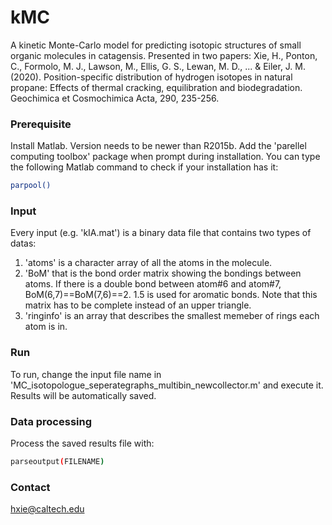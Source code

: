 # kMC
A kinetic Monte-Carlo model for predicting isotopic structures of small organic molecules in catagensis. Presented in two papers: 
Xie, H., Ponton, C., Formolo, M. J., Lawson, M., Ellis, G. S., Lewan, M. D., ... & Eiler, J. M. (2020). Position-specific distribution of hydrogen isotopes in natural propane: Effects of thermal cracking, equilibration and biodegradation. Geochimica et Cosmochimica Acta, 290, 235-256.

### Prerequisite
Install Matlab. Version needs to be newer than R2015b. Add the 'parellel computing toolbox' package when prompt during installation. You can type the following Matlab command to check if your installation has it:
```bash
parpool()
```

### Input
Every input (e.g. 'kIA.mat') is a binary data file that contains two types of datas:
1. 'atoms' is a character array of all the atoms in the molecule.
2. 'BoM' that is the bond order matrix showing the bondings between atoms. If there is a double bond between atom#6 and atom#7, BoM(6,7)==BoM(7,6)==2. 1.5 is used for aromatic bonds. Note that this matrix has to be complete instead of an upper triangle. 
3. 'ringinfo' is an array that describes the smallest memeber of rings each atom is in.

### Run
To run, change the input file name in 'MC_isotopologue_seperategraphs_multibin_newcollector.m' and execute it. Results will be automatically saved.

### Data processing
Process the saved results file with:
```bash
parseoutput(FILENAME)
```

### Contact
hxie@caltech.edu
